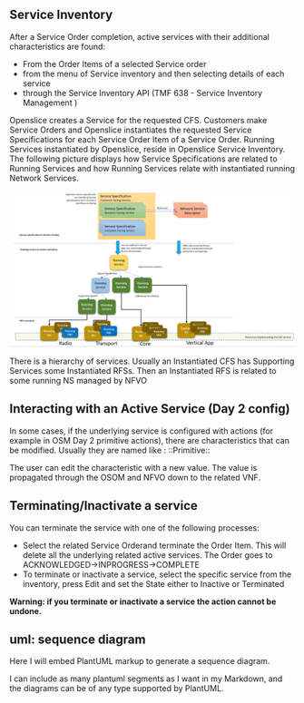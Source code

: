## Service Inventory

After a Service Order completion, active services with their additional characteristics are found:

* From the Order Items of a selected Service order
* from the menu of Service inventory and then selecting details of each service
* through the Service Inventory API (TMF 638 - Service Inventory Management ) 


Openslice creates a Service for the requested CFS. Customers make Service Orders and Openslice instantiates the requested Service Specifications for each Service Order Item of a Service Order. Running Services instantiated by Openslice, reside in Openslice Service Inventory. The following picture displays how Service Specifications are related to Running Services and how Running Services relate with instantiated running Network Services. 


[![Openslice  Service Specification instantiation](./images/service_specification_instantiation.png)](./images/service_specification_instantiation.png)


There is a hierarchy of services. Usually an Instantiated CFS has Supporting Services some Instantiated RFSs. Then an Instantiated RFS is related to some running NS managed by NFVO


## Interacting with an Active Service (Day 2 config)

In some cases, if the underlying service is configured with actions (for example in OSM Day 2 primitive actions), there are characteristics that can be modified.  Usually they are named like : <servicename>::Primitive::<action>

The user can edit the characteristic with a new value. The value is propagated through the OSOM and NFVO down to the related VNF.

## Terminating/Inactivate a service

You can terminate the service with one of the following processes:

* Select the related Service Orderand terminate the Order Item. This will delete all the underlying related active services. The Order goes to ACKNOWLEDGED->INPROGRESS->COMPLETE
* To terminate or inactivate a service, select the specific service from the inventory, press Edit and set the State either to Inactive or Terminated

<b>Warning: if you terminate or inactivate a service the action cannot be undone.</b>   


## uml: sequence diagram
Here I will embed PlantUML markup to generate a sequence diagram.

I can include as many plantuml segments as I want in my Markdown, and the diagrams can be of any type supported by PlantUML.

